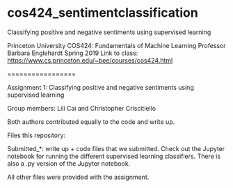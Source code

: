 # cos424_sentimentclassification
Classifying positive and negative sentiments using supervised learning

Princeton University COS424: Fundamentals of Machine Learning
Professor Barbara Englehardt
Spring 2019
Link to class: https://www.cs.princeton.edu/~bee/courses/cos424.html

=================

Assignment 1: Classifying positive and negative sentiments using supervised learning

Group members: Lili Cai and Christopher Criscitiello 

Both authors contributed equally to the code and write up. 

Files this repository: 

Submitted_*: write up + code files that we submitted. Check out the Jupyter notebook for running the different supervised learning classifiers. There is also a .py version of the Jupyter notebook. 

All other files were provided with the assignment. 
